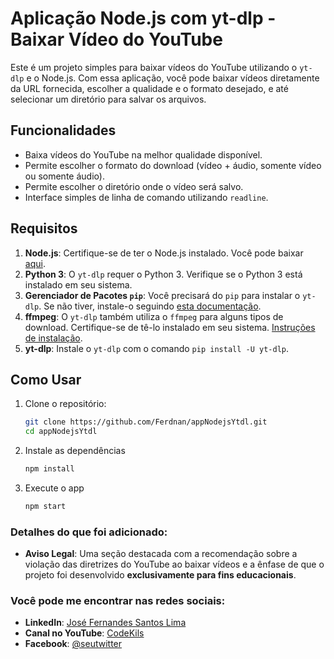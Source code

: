 #  Aplicação Node.js com yt-dlp - Baixar Vídeo do YouTube

Este é um projeto simples para baixar vídeos do YouTube utilizando o `yt-dlp` e o Node.js. Com essa aplicação, você pode baixar vídeos diretamente da URL fornecida, escolher a qualidade e o formato desejado, e até selecionar um diretório para salvar os arquivos.

## Funcionalidades

- Baixa vídeos do YouTube na melhor qualidade disponível.
- Permite escolher o formato do download (vídeo + áudio, somente vídeo ou somente áudio).
- Permite escolher o diretório onde o vídeo será salvo.
- Interface simples de linha de comando utilizando `readline`.

## Requisitos

1. **Node.js**: Certifique-se de ter o Node.js instalado. Você pode baixar [aqui](https://nodejs.org/).
2. **Python 3**: O `yt-dlp` requer o Python 3. Verifique se o Python 3 está instalado em seu sistema.
3. **Gerenciador de Pacotes `pip`**: Você precisará do `pip` para instalar o `yt-dlp`. Se não tiver, instale-o seguindo [esta documentação](https://pip.pypa.io/en/stable/installation/).
4. **ffmpeg**: O `yt-dlp` também utiliza o `ffmpeg` para alguns tipos de download. Certifique-se de tê-lo instalado em seu sistema. [Instruções de instalação](https://ffmpeg.org/download.html).
5. **yt-dlp**: Instale o `yt-dlp` com o comando `pip install -U yt-dlp`.

## Como Usar

1. Clone o repositório:

   ```bash
   git clone https://github.com/Ferdnan/appNodejsYtdl.git
   cd appNodejsYtdl

2. Instale as dependências

    ```bash
    npm install

3. Execute o app

    ```bash
    npm start

### Detalhes do que foi adicionado:

- **Aviso Legal**: Uma seção destacada com a recomendação sobre a violação das diretrizes do YouTube ao baixar vídeos e a ênfase de que o projeto foi desenvolvido **exclusivamente para fins educacionais**.

### Você pode me encontrar nas redes sociais:

- **LinkedIn**: [José Fernandes Santos Lima](https://www.linkedin.com/in/josefernandessantoslima/)
- **Canal no YouTube**: [CodeKils](https://www.youtube.com/@codekils)
- **Facebook**: [@seutwitter](https://www.facebook.com/cold.fernandes.923)

    
